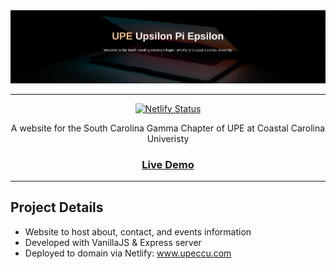 <div align="center">

<img src="./frontend/img/readme-banner.png" >

---
[![Netlify Status](https://api.netlify.com/api/v1/badges/efeb17c9-21a4-40ef-aec2-2f60c5cc0b8b/deploy-status)](https://app.netlify.com/sites/earnest-bublanina-af6acd/deploys)

A website for the South Carolina Gamma Chapter of UPE at Coastal Carolina Univeristy 
### [Live Demo](https://www.upeccu.com/)

</div>

---
## Project Details
- Website to host about, contact, and events information 
- Developed with VanillaJS & Express server
- Deployed to domain via Netlify: www.upeccu.com
